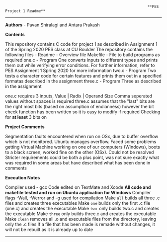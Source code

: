 
																	**PES Project 1 Readme**
----------------------------------------------------------------------------------------------------------------------------------------------------

**Authors** - Pavan Shiralagi and Antara Prakash

**Contents**

This repository contains C code for project 1 as described in Assignment 1 of the Spring 2020 PES class at CU Boulder 
The repository contains the following files -
Readme - Overview file
Makefile - File to build programs as required
one.c - Program One converts inputs to different types and prints them out while verifying error conditions. For further information, refer to PES Assignment 1 Spring 2020 for more information
two.c - Program Two tests a character code for certain features and prints them out in a specified formatas described in the assignment
three.c - Program Three as described in the assignment

one.c requires 3 inputs, Value | Radix | Operand Size	Comma seperated values without spaces is required
three.c assumes that the "last" bits are the right most bits (based on assumption of endianness) however the bit check function has been written so it is easy to modify if required
Checking for **at least** 3 bits on

**Project Comments**

Segmentation faults encountered when run on OSx, due to buffer overflow which is not monitored.  Ubuntu manages overflow.
Faced some problems getting Virtual Machine working on one of our computers (Windows), boots to a black screen, worked fine on the other (OSx). Could not be resolved
Stricter requirements could be both a plus point, was not sure exactly what was required in some areas but have described what has been done in comments

**Execution Notes**

Compiler used - gcc
Code edited on TextMate and Xcode
**All code and makefile tested and run on Ubuntu application for Windows**
Compiler flags -Wall, -Werror and -g used for compilation
Make `all` builds all three .c files and creates three executables
Make `one` builds only the first .c file (one.c) and creates the executable
Make `two `only builds two.c and creates the executable
Make `three` only builds three.c and creates the executable
Make `clean` removes all .o and executable files from the directory, leaving only the .c files
If a file that has been made is remade without changes, it will not be rebuilt as it is already up to date

-----------------------------------------------------------------------------------------------------------------------------------------------------